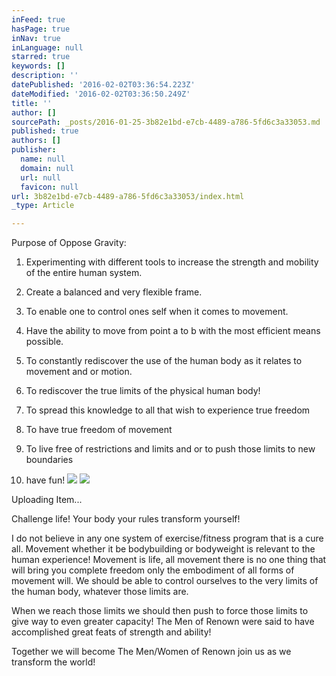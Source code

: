 ```yaml
---
inFeed: true
hasPage: true
inNav: true
inLanguage: null
starred: true
keywords: []
description: ''
datePublished: '2016-02-02T03:36:54.223Z'
dateModified: '2016-02-02T03:36:50.249Z'
title: ''
author: []
sourcePath: _posts/2016-01-25-3b82e1bd-e7cb-4489-a786-5fd6c3a33053.md
published: true
authors: []
publisher:
  name: null
  domain: null
  url: null
  favicon: null
url: 3b82e1bd-e7cb-4489-a786-5fd6c3a33053/index.html
_type: Article

---
```

Purpose of Oppose Gravity:

1) Experimenting with different tools to increase the strength and mobility of the entire human system.

2) Create a balanced and very flexible frame.

3) To enable one to control ones self when it comes to movement.

4) Have the ability to move from point a to b with the most efficient means possible.

5) To constantly rediscover the use of the human body as it relates to movement and or motion.

6) To rediscover the true limits of the physical human body!

7) To spread this knowledge to all that wish to experience true freedom

8) To have true freedom of movement

9) To live free of restrictions and limits and or to push those limits to new boundaries

10) have fun!
![](https://the-grid-user-content.s3-us-west-2.amazonaws.com/38b0fef2-d5c5-47fb-a92b-886937546eb9.png)
![](https://imgflo.herokuapp.com/graph/vahj1ThiexotieMo/3bcfb06c8a3768cbd0b86fde9b62aeab/passthrough.png?height=563&input=https%3A%2F%2Fs3-us-west-2.amazonaws.com%2Fthe-grid-img%2Fp%2F254fcd7977dd3f64400d5c6645c05be92db6a9cf.png&width=750)

Uploading Item...

Challenge life! Your body your rules transform yourself!

I do not believe in any one system of exercise/fitness program that is a cure all. Movement whether it be bodybuilding or bodyweight is relevant to the human experience! Movement is life, all movement there is no one thing that will bring you complete freedom only the embodiment of all forms of movement will. We should be able to control ourselves to the very limits of the human body, whatever those limits are.

When we reach those limits we should then push to force those limits to give way to even greater capacity! The Men of Renown were said to have accomplished great feats of strength and ability!

Together we will become The Men/Women of Renown join us as we transform the world!